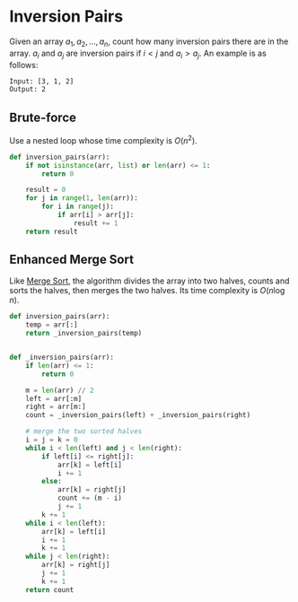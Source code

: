 # Inversion Pairs

Given an array $a_1, a_2, ..., a_n$, count how many inversion pairs there are in the array. $a_i$ and $a_j$ are inversion pairs if $i<j$ and $a_i>a_j$. An example is as follows:

```txt
Input: [3, 1, 2]
Output: 2
```

## Brute-force

Use a nested loop whose time complexity is $O(n^2)$.

```python
def inversion_pairs(arr):
    if not isinstance(arr, list) or len(arr) <= 1:
        return 0

    result = 0
    for j in range(1, len(arr)):
        for i in range(j):
            if arr[i] > arr[j]:
                result += 1
    return result
```

## Enhanced Merge Sort

Like [Merge Sort](../algo/sort/merge-sort.md), the algorithm divides the array into two halves, counts and sorts the halves, then merges the two halves. Its time complexity is $O(n\log{n})$.

```python
def inversion_pairs(arr):
    temp = arr[:]
    return _inversion_pairs(temp)


def _inversion_pairs(arr):
    if len(arr) <= 1:
        return 0

    m = len(arr) // 2
    left = arr[:m]
    right = arr[m:]
    count = _inversion_pairs(left) + _inversion_pairs(right)

    # merge the two sorted halves
    i = j = k = 0
    while i < len(left) and j < len(right):
        if left[i] <= right[j]:
            arr[k] = left[i]
            i += 1
        else:
            arr[k] = right[j]
            count += (m - i)
            j += 1
        k += 1
    while i < len(left):
        arr[k] = left[i]
        i += 1
        k += 1
    while j < len(right):
        arr[k] = right[j]
        j += 1
        k += 1
    return count
```
